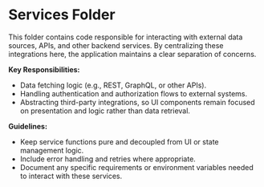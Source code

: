 # Services Folder

This folder contains code responsible for interacting with external data sources, APIs, and other backend services. By centralizing these integrations here, the application maintains a clear separation of concerns.

**Key Responsibilities:**
- Data fetching logic (e.g., REST, GraphQL, or other APIs).
- Handling authentication and authorization flows to external systems.
- Abstracting third-party integrations, so UI components remain focused on presentation and logic rather than data retrieval.

**Guidelines:**
- Keep service functions pure and decoupled from UI or state management logic.
- Include error handling and retries where appropriate.
- Document any specific requirements or environment variables needed to interact with these services.


